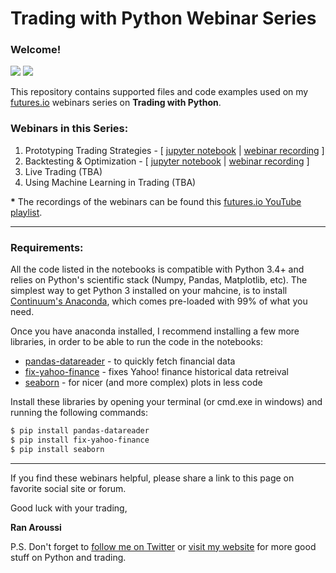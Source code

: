 # Trading with Python Webinar Series

### Welcome!

[<img src="https://img.shields.io/github/stars/ranaroussi/futuresio-webinars.svg?style=social&label=Star&maxAge=60">](https://github.com/ranaroussi/futuresio-webinars)
[<img src="https://img.shields.io/twitter/follow/aroussi.svg?style=social&label=Follow%20Me&maxAge=60">](https://twitter.com/aroussi)

This repository contains supported files and code examples
used on my [futures.io](http://futures.io) webinars series on **Trading with Python**.

### Webinars in this Series:

1. Prototyping Trading Strategies -
[ [jupyter notebook](https://github.com/ranaroussi/futuresio-webinars/blob/master/01-prototyping-trading-strategies.ipynb) |
[webinar recording](https://www.youtube.com/watch?v=amV0G11symc&index=1&list=PL3h-pf1ScFPLmB4P7V8FRnSYoN1o7wEde) ]
2. Backtesting & Optimization - [ [jupyter notebook](https://github.com/ranaroussi/futuresio-webinars/blob/master/02-backtesting-and-optimization.ipynb) |
[webinar recording](https://www.youtube.com/watch?v=uD4nokfTnAs&list=PL3h-pf1ScFPLmB4P7V8FRnSYoN1o7wEde&index=2) ]
3. Live Trading (TBA)
3. Using Machine Learning in Trading (TBA)

**\*** The recordings of the webinars can be found this [futures.io YouTube playlist](https://www.youtube.com/watch?v=amV0G11symc&list=PL3h-pf1ScFPLmB4P7V8FRnSYoN1o7wEde).

---

### Requirements:

All the code listed in the notebooks is compatible with Python 3.4+ and relies
on Python's scientific stack (Numpy, Pandas, Matplotlib, etc).
The simplest way to get Python 3 installed on your mahcine,
is to install [Continuum's Anaconda](https://www.continuum.io/downloads),
which comes pre-loaded with 99% of what you need.

Once you have anaconda installed, I recommend installing a few more libraries,
in order to be able to run the code in the notebooks:

* [pandas-datareader](https://github.com/pydata/pandas-datareader) - to quickly fetch financial data
* [fix-yahoo-finance](https://github.com/ranaroussi/fix-yahoo-finance) - fixes Yahoo! finance historical data retreival
* [seaborn](https://seaborn.pydata.org) - for nicer (and more complex) plots in less code

Install these libraries by opening your terminal (or cmd.exe in windows) and running the following commands:


```bash
$ pip install pandas-datareader
$ pip install fix-yahoo-finance
$ pip install seaborn
```

---

If you find these webinars helpful, please share a link to this page on favorite social site or forum.

Good luck with your trading,

**Ran Aroussi**

P.S. Don't forget to [follow me on Twitter](http://twitter.com/aroussi) or [visit my website](http://aroussi.com) for more good stuff on Python and trading.



